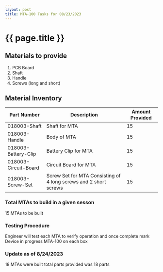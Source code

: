 ```yaml
---
layout: post
title: MTA-100 Tasks for 08/23/2023
---
```


# {{  page.title }}

## Materials to provide
1. PCB Board
2. Shaft
3. Handle
4. Screws (long and short)

## Material Inventory
<table class="tg">
<thead>
  <tr>
    <th class="tg-0pky">Part Number</th>
    <th class="tg-0pky">Description</th>
    <th class="tg-0pky">Amount Provided</th>
  </tr>
</thead>
<tbody>
  <tr>
    <td class="tg-0pky">018003-Shaft</td>
    <td class="tg-0pky">Shaft for MTA</td>
    <td class="tg-0pky">15</td>
  </tr>
  <tr>
    <td class="tg-0pky">018003-Handle</td>
    <td class="tg-0pky">Body of MTA</td>
    <td class="tg-0pky">15</td>
  </tr>
  <tr>
    <td class="tg-0pky">018003-Battery-Clip</td>
    <td class="tg-0pky">Battery Clip for MTA</td>
    <td class="tg-0pky">15</td>
  </tr>
  <tr>
    <td class="tg-0pky">018003-Circuit-Board</td>
    <td class="tg-0pky">Circuit Board for MTA</td>
    <td class="tg-0pky">15</td>
  </tr>
  <tr>
    <td class="tg-0pky">018003-Screw-Set</td>
    <td class="tg-0pky">Screw Set for MTA Consisting of 4 long screws and 2 short screws</td>
    <td class="tg-0pky">15</td>
  </tr>
</tbody>
</table>

### Total MTAs to build in a given sesson
15 MTAs to be built

### Testing Procedure
Engineer will test each MTA to verify operation and once complete mark Device in progress MTA-100 on each box

### Update as of 8/24/2023
18 MTAs were built total parts provided was 18 parts
